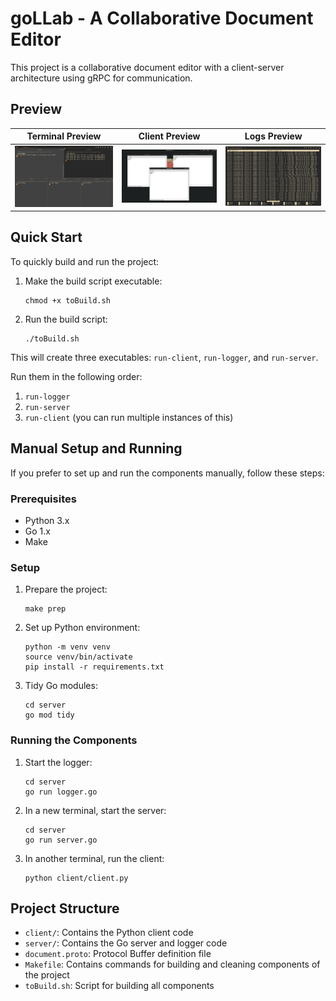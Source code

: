 # goLLab -  A Collaborative Document Editor

This project is a collaborative document editor with a client-server architecture using gRPC for communication.

## Preview
| Terminal Preview | Client Preview | Logs Preview |
|-------------------|-----------------|---------------|
| ![alt text](preview/image.png) | ![alt text](preview/image-1.png) | ![alt text](preview/image-2.png) |

## Quick Start

To quickly build and run the project:

1. Make the build script executable:
   ```
   chmod +x toBuild.sh
   ```

2. Run the build script:
   ```
   ./toBuild.sh
   ```

This will create three executables: `run-client`, `run-logger`, and `run-server`.

Run them in the following order:

1. `run-logger`
2. `run-server`
3. `run-client` (you can run multiple instances of this)

## Manual Setup and Running

If you prefer to set up and run the components manually, follow these steps:

### Prerequisites

- Python 3.x
- Go 1.x
- Make

### Setup

1. Prepare the project:
   ```
   make prep
   ```

2. Set up Python environment:
   ```
   python -m venv venv
   source venv/bin/activate
   pip install -r requirements.txt
   ```

3. Tidy Go modules:
   ```
   cd server
   go mod tidy
   ```

### Running the Components

1. Start the logger:
   ```
   cd server
   go run logger.go
   ```

2. In a new terminal, start the server:
   ```
   cd server
   go run server.go
   ```

3. In another terminal, run the client:
   ```
   python client/client.py
   ```

## Project Structure

- `client/`: Contains the Python client code
- `server/`: Contains the Go server and logger code
- `document.proto`: Protocol Buffer definition file
- `Makefile`: Contains commands for building and cleaning components of the project
- `toBuild.sh`: Script for building all components
